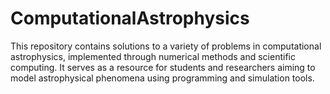 # ComputationalAstrophysics
This repository contains solutions to a variety of problems in computational astrophysics, implemented through numerical methods and scientific computing. It serves as a resource for students and researchers aiming to model astrophysical phenomena using programming and simulation tools.
